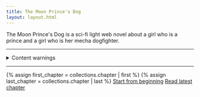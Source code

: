 ```yaml
---
title: The Moon Prince's Dog
layout: layout.html
---
```


The Moon Prince's Dog is a sci-fi light web novel about a girl who is a prince and a girl who is her mecha dogfighter.

---
<details>
    <summary>Content warnings</summary>
    <p>Warnings here.</p>
</details>

---

{% assign first_chapter = collections.chapter | first %}
{% assign last_chapter = collections.chapter | last %}
<a href="{{ first_chapter.url }}">Start from beginning</a>
<a href="{{ last_chapter.url }}">Read latest chapter</a>